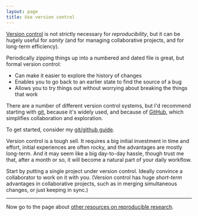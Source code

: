 ```yaml
---
layout: page
title: Use version control
---
```


[Version control](http://git-scm.com/book/en/v2/Getting-Started-About-Version-Control)
is not strictly necessary for _reproducibility_, but it can be hugely
useful for _sanity_ (and for managing collaborative projects, and for
long-term efficiency).

Periodically zipping things up into a numbered and dated file is
great, but formal version control:

- Can make it easier to explore the history of changes
- Enables you to go back to an earlier state to find the source of a bug
- Allows you to try things out without worrying about breaking the things that work

There are a number of different version control systems, but I'd
recommend starting with [git](http://git-scm.com), because it's widely
used, and because of [GitHub](http://github.com), which simplifies
collaboration and exploration.

To get started, consider my
[git/github guide](http://kbroman.org/github_tutorial).

Version control is a tough sell. It requires a big initial investment
in time and effort, initial experiences are often rocky, and the
advantages are mostly long-term. And it may seem like a big day-to-day
hassle, though trust me that, after a month or so, it will become a
natural part of your daily workflow.

Start by putting a single project under version control. Ideally
convince a collaborator to work on it with you. (Version control has
huge _short-term_ advantages in collaborative projects, such as in
merging simultaneous changes, or just keeping in sync.)


---

Now go to the page about [other resources on reproducible research](resources.html).
